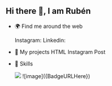 ## Hi there 👋, I am Rubén


- 🌍 Find me around the web
  
    Instagram:
    Linkedin: 


- 🔨 My projects
    HTML Instagram Post


- 🔱 Skills

    <img src="{https://img.shields.io/badge/Adobe%20Premiere%20Pro-9999FF?style=for-the-badge&logo=Adobe%20Premiere%20Pro&logoColor=white}" />
    ![image]({BadgeURLHere})
